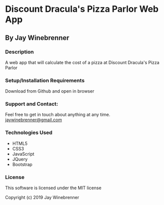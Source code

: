 # Discount Dracula's Pizza Parlor Web App

## By **Jay Winebrenner**

### Description

A web app that will calculate the cost of a pizza at Discount Dracula's Pizza Parlor

### Setup/Installation Requirements

Download from Github and open in browser


### Support and Contact:

Feel free to get in touch about anything at any time. jaywinebrenner@gmail.com

### Technologies Used

 - HTML5
 - CSS3
 - JavaScript
 - JQuery
 - Bootstrap

### License

This software is licensed under the MIT license

Copyright (c) 2019 Jay Winebrenner
